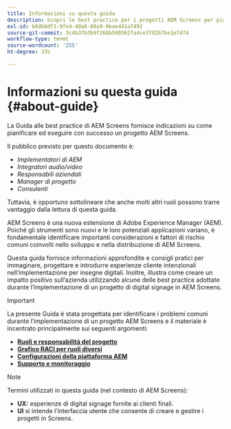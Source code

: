 ```yaml
---
title: Informazioni su questa guida
description: Scopri le best practice per i progetti AEM Screens per pianificare ed eseguire progetti, da informazioni strategiche e di progettazione, fino alla distribuzione e al supporto successivo.
exl-id: b6db6df1-9fe4-40a6-88a9-9baed41a7492
source-git-commit: 3c4b37b3b9f268b500562fa4ce3782b7be1e7d74
workflow-type: tm+mt
source-wordcount: '255'
ht-degree: 33%

---
```


# Informazioni su questa guida {#about-guide}

La Guida alle best practice di AEM Screens fornisce indicazioni su come pianificare ed eseguire con successo un progetto AEM Screens.

Il pubblico previsto per questo documento è:

* *Implementatori di AEM*
* *Integratori audio/video*
* *Responsabili aziendali*
* *Manager di progetto*
* *Consulenti*

Tuttavia, è opportuno sottolineare che anche molti altri ruoli possono trarre vantaggio dalla lettura di questa guida.

AEM Screens è una nuova estensione di Adobe Experience Manager (AEM). Poiché gli strumenti sono nuovi e le loro potenziali applicazioni variano, è fondamentale identificare importanti considerazioni e fattori di rischio comuni coinvolti nello sviluppo e nella distribuzione di AEM Screens.

Questa guida fornisce informazioni approfondite e consigli pratici per immaginare, progettare e introdurre esperienze cliente intenzionali nell’implementazione per insegne digitali. Inoltre, illustra come creare un impatto positivo sull’azienda utilizzando alcune delle best practice adottate durante l’implementazione di un progetto di digital signage in AEM Screens.

>[!IMPORTANT]
>
> La presente Guida è stata progettata per identificare i problemi comuni durante l’implementazione di un progetto AEM Screens e il materiale è incentrato principalmente sui seguenti argomenti:
>
> * **[Ruoli e responsabilità del progetto](roles-responsibilities.md)**
> * **[Grafico RACI per ruoli diversi](roles-responsibilities.md#raci-chart)**
> * **[Configurazioni della piattaforma AEM](aem-platform-configurations.md)**
> * **[Supporto e monitoraggio](support-monitoring.md)**

>[!NOTE]
>
> Termini utilizzati in questa guida (nel contesto di AEM Screens):
>
> * **UX:** esperienze di digital signage fornite ai clienti finali.
> * **UI** si intende l’interfaccia utente che consente di creare e gestire i progetti in Screens.
